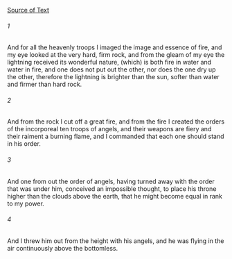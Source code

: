 [Source of Text](https://github.com/scrollmapper/bible_databases_deuterocanonical)

###### 1
And for all the heavenly troops I imaged the image and essence of fire, and my eye looked at the very hard, firm rock, and from the gleam of my eye the lightning received its wonderful nature, (which) is both fire in water and water in fire, and one does not put out the other, nor does the one dry up the other, therefore the lightning is brighter than the sun, softer than water and firmer than hard rock.

###### 2
And from the rock I cut off a great fire, and from the fire I created the orders of the incorporeal ten troops of angels, and their weapons are fiery and their raiment a burning flame, and I commanded that each one should stand in his order.

###### 3
And one from out the order of angels, having turned away with the order that was under him, conceived an impossible thought, to place his throne higher than the clouds above the earth, that he might become equal in rank to my power.

###### 4
And I threw him out from the height with his angels, and he was flying in the air continuously above the bottomless.